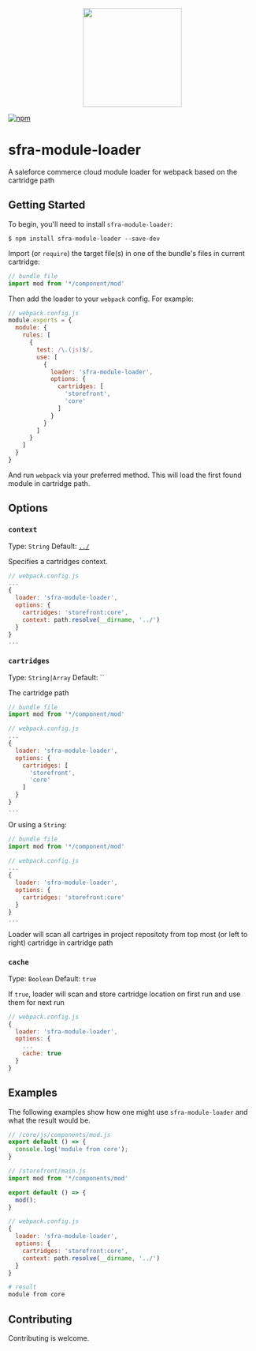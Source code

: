 <div align="center">
  <a href="https://github.com/webpack/webpack">
    <img width="200" height="200" src="https://webpack.js.org/assets/icon-square-big.svg">
  </a>
</div>

[![npm][npm]][npm-url]

# sfra-module-loader

A saleforce commerce cloud module loader for webpack based on the cartridge path

## Getting Started

To begin, you'll need to install `sfra-module-loader`:

```console
$ npm install sfra-module-loader --save-dev
```

Import (or `require`) the target file(s) in one of the bundle's files in current cartridge:

```js
// bundle file
import mod from '*/component/mod'
```

Then add the loader to your `webpack` config. For example:

```js
// webpack.config.js
module.exports = {
  module: {
    rules: [
      {
        test: /\.(js)$/,
        use: [
          {
            loader: 'sfra-module-loader',
            options: {
              cartridges: [
                'storefront',
                'core'
              ]
            }
          }
        ]
      }
    ]
  }
}
```

And run `webpack` via your preferred method. This will load the first found module in cartridge path.

## Options

### `context`

Type: `String`
Default: [`../`](https://webpack.js.org/configuration/entry-context/#context)

Specifies a cartridges context.

```js
// webpack.config.js
...
{
  loader: 'sfra-module-loader',
  options: {
    cartridges: 'storefront:core',
    context: path.resolve(__dirname, '../')
  }
}
...
```

### `cartridges`

Type: `String|Array`
Default: ``

The cartridge path

```js
// bundle file
import mod from '*/component/mod'
```

```js
// webpack.config.js
...
{
  loader: 'sfra-module-loader',
  options: {
    cartridges: [
      'storefront',
      'core'
    ]
  }
}
...
```

Or using a `String`:

```js
// bundle file
import mod from '*/component/mod'
```

```js
// webpack.config.js
...
{
  loader: 'sfra-module-loader',
  options: {
    cartridges: 'storefront:core'
  }
}
...
```

Loader will scan all cartriges in project repositoty from top most (or left to right) cartridge in cartridge path

### `cache`

Type: `Boolean`
Default: `true`

If `true`, loader will scan and store cartridge location on first run and use them for next run

```js
// webpack.config.js
{
  loader: 'sfra-module-loader',
  options: {
    ...
    cache: true
  }
}
```

## Examples

The following examples show how one might use `sfra-module-loader` and what the result
would be.

```js
// /core/js/components/mod.js 
export default () => {
  console.log('module from core');
}
```

```js
// /storefront/main.js
import mod from '*/components/mod'

export default () => {
  mod();
}
```

```js
// webpack.config.js
{
  loader: 'sfra-module-loader',
  options: {
    cartridges: 'storefront:core',
    context: path.resolve(__dirname, '../')
  }
}
```

```bash
# result
module from core
```


## Contributing

Contributing is welcome.

[npm]: https://img.shields.io/npm/v/sfra-module-loader.svg
[npm-url]: https://npmjs.com/package/sfra-module-loader

[deps]: https://david-dm.org/haan123/sfra-module-loader
[deps-url]: https://david-dm.org/haan123/sfra-module-loader
